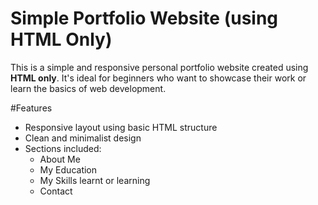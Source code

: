 # Simple Portfolio Website (using HTML Only)

This is a simple and responsive personal portfolio website created using **HTML only**. It's ideal for beginners who want to showcase their work or learn the basics of web development.

#Features

- Responsive layout using basic HTML structure
- Clean and minimalist design
- Sections included:
  - About Me
  - My Education
  - My Skills learnt or learning
  - Contact



